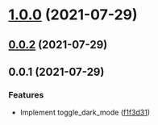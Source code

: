 # [1.0.0](https://github.com/ElMassimo/sublime-toggle-dark-mode/compare/0.0.2...1.0.0) (2021-07-29)



## [0.0.2](https://github.com/ElMassimo/sublime-toggle-dark-mode/compare/0.0.1...0.0.2) (2021-07-29)



## 0.0.1 (2021-07-29)


### Features

* Implement toggle_dark_mode ([f1f3d31](https://github.com/ElMassimo/sublime-toggle-dark-mode/commit/f1f3d3153a10a44796bc3a3a4a015c7fcacbc00c))



